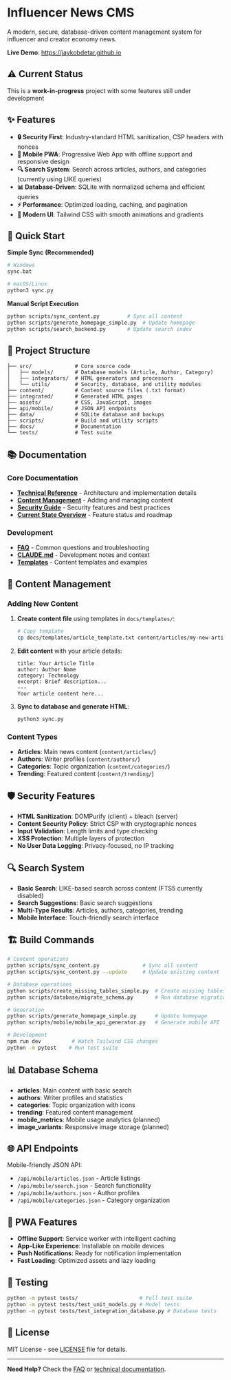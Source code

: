# Influencer News CMS

A modern, secure, database-driven content management system for influencer and creator economy news.

**Live Demo**: https://jaykobdetar.github.io

## ⚠️ Current Status

This is a **work-in-progress** project with some features still under development

## ✨ Features

- **🔒 Security First**: Industry-standard HTML sanitization, CSP headers with nonces
- **📱 Mobile PWA**: Progressive Web App with offline support and responsive design  
- **🔍 Search System**: Search across articles, authors, and categories (currently using LIKE queries)
- **📊 Database-Driven**: SQLite with normalized schema and efficient queries
- **⚡ Performance**: Optimized loading, caching, and pagination
- **🎨 Modern UI**: Tailwind CSS with smooth animations and gradients

## 🚀 Quick Start

**Simple Sync (Recommended)**
```bash
# Windows
sync.bat

# macOS/Linux  
python3 sync.py
```

**Manual Script Execution**
```bash
python scripts/sync_content.py         # Sync all content
python scripts/generate_homepage_simple.py  # Update homepage
python scripts/search_backend.py       # Update search index
```

## 📁 Project Structure

```
├── src/              # Core source code
│   ├── models/       # Database models (Article, Author, Category)
│   ├── integrators/  # HTML generators and processors
│   └── utils/        # Security, database, and utility modules
├── content/          # Content source files (.txt format)
├── integrated/       # Generated HTML pages
├── assets/           # CSS, JavaScript, images
├── api/mobile/       # JSON API endpoints
├── data/             # SQLite database and backups
├── scripts/          # Build and utility scripts
├── docs/             # Documentation
└── tests/            # Test suite
```

## 📚 Documentation

### Core Documentation
- **[Technical Reference](docs/technical-reference.md)** - Architecture and implementation details
- **[Content Management](docs/content-management.md)** - Adding and managing content
- **[Security Guide](docs/SECURITY.md)** - Security features and best practices
- **[Current State Overview](docs/current-state-overview.md)** - Feature status and roadmap

### Development
- **[FAQ](docs/FAQ.md)** - Common questions and troubleshooting
- **[CLAUDE.md](docs/CLAUDE.md)** - Development notes and context
- **[Templates](docs/templates/)** - Content templates and examples

## 🔧 Content Management

### Adding New Content

1. **Create content file** using templates in `docs/templates/`:
   ```bash
   # Copy template
   cp docs/templates/article_template.txt content/articles/my-new-article.txt
   ```

2. **Edit content** with your article details:
   ```
   title: Your Article Title
   author: Author Name
   category: Technology
   excerpt: Brief description...
   ---
   Your article content here...
   ```

3. **Sync to database and generate HTML**:
   ```bash
   python3 sync.py
   ```

### Content Types
- **Articles**: Main news content (`content/articles/`)
- **Authors**: Writer profiles (`content/authors/`)
- **Categories**: Topic organization (`content/categories/`)
- **Trending**: Featured content (`content/trending/`)

## 🛡️ Security Features

- **HTML Sanitization**: DOMPurify (client) + bleach (server)
- **Content Security Policy**: Strict CSP with cryptographic nonces
- **Input Validation**: Length limits and type checking
- **XSS Protection**: Multiple layers of protection
- **No User Data Logging**: Privacy-focused, no IP tracking

## 🔍 Search System

- **Basic Search**: LIKE-based search across content (FTS5 currently disabled)
- **Search Suggestions**: Basic search suggestions
- **Multi-Type Results**: Articles, authors, categories, trending
- **Mobile Interface**: Touch-friendly search interface

## 🏗️ Build Commands

```bash
# Content operations
python scripts/sync_content.py              # Sync all content
python scripts/sync_content.py --update     # Update existing content

# Database operations  
python scripts/create_missing_tables_simple.py  # Create missing tables
python scripts/database/migrate_schema.py       # Run database migrations

# Generation
python scripts/generate_homepage_simple.py      # Update homepage
python scripts/mobile/mobile_api_generator.py   # Generate mobile API

# Development
npm run dev          # Watch Tailwind CSS changes
python -m pytest    # Run test suite
```

## 📊 Database Schema

- **articles**: Main content with basic search
- **authors**: Writer profiles and statistics  
- **categories**: Topic organization with icons
- **trending**: Featured content management
- **mobile_metrics**: Mobile usage analytics (planned)
- **image_variants**: Responsive image storage (planned)

## 🌐 API Endpoints

Mobile-friendly JSON API:
- `/api/mobile/articles.json` - Article listings
- `/api/mobile/search.json` - Search functionality
- `/api/mobile/authors.json` - Author profiles
- `/api/mobile/categories.json` - Category organization

## 📱 PWA Features

- **Offline Support**: Service worker with intelligent caching
- **App-Like Experience**: Installable on mobile devices
- **Push Notifications**: Ready for notification implementation
- **Fast Loading**: Optimized assets and lazy loading

## 🧪 Testing

```bash
python -m pytest tests/                    # Full test suite
python -m pytest tests/test_unit_models.py # Model tests
python -m pytest tests/test_integration_database.py # Database tests
```

## 📄 License

MIT License - see [LICENSE](LICENSE) file for details.

---

**Need Help?** Check the [FAQ](docs/FAQ.md) or [technical documentation](docs/technical-reference.md).
